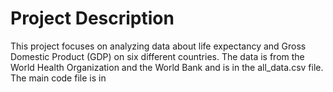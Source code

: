 # Project Description
This project focuses on analyzing data about life expectancy and Gross Domestic Product (GDP) on six different countries. The data is from the World Health Organization and the World Bank and is in the all_data.csv file. The main code file is in
